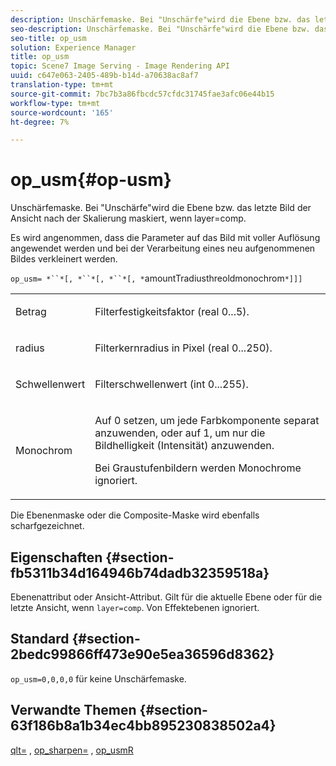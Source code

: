 ```yaml
---
description: Unschärfemaske. Bei "Unschärfe"wird die Ebene bzw. das letzte Bild der Ansicht nach der Skalierung maskiert, wenn layer=comp.
seo-description: Unschärfemaske. Bei "Unschärfe"wird die Ebene bzw. das letzte Bild der Ansicht nach der Skalierung maskiert, wenn layer=comp.
seo-title: op_usm
solution: Experience Manager
title: op_usm
topic: Scene7 Image Serving - Image Rendering API
uuid: c647e063-2405-489b-b14d-a70638ac8af7
translation-type: tm+mt
source-git-commit: 7bc7b3a86fbcdc57cfdc31745fae3afc06e44b15
workflow-type: tm+mt
source-wordcount: '165'
ht-degree: 7%

---
```



# op_usm{#op-usm}

Unschärfemaske. Bei &quot;Unschärfe&quot;wird die Ebene bzw. das letzte Bild der Ansicht nach der Skalierung maskiert, wenn layer=comp.

Es wird angenommen, dass die Parameter auf das Bild mit voller Auflösung angewendet werden und bei der Verarbeitung eines neu aufgenommenen Bildes verkleinert werden.

`op_usm= *``*[, *``*[, *``*[, *`amountTradiusthreoldmonochrom`*]]]`

<table id="simpletable_0697E3BCB45F41C494D93A6017ADD2BF"> 
 <tr class="strow"> 
  <td class="stentry"> <p><span class="codeph"><span class="varname"> Betrag</span></span> </p></td> 
  <td class="stentry"> <p>Filterfestigkeitsfaktor (real 0...5). </p></td> 
 </tr> 
 <tr class="strow"> 
  <td class="stentry"> <p><span class="codeph"><span class="varname"> radius</span></span> </p></td> 
  <td class="stentry"> <p>Filterkernradius in Pixel (real 0...250). </p></td> 
 </tr> 
 <tr class="strow"> 
  <td class="stentry"> <p><span class="codeph"><span class="varname"> Schwellenwert</span></span> </p></td> 
  <td class="stentry"> <p>Filterschwellenwert (int 0...255). </p></td> 
 </tr> 
 <tr class="strow"> 
  <td class="stentry"> <p><span class="codeph"><span class="varname"> Monochrom</span></span> </p></td> 
  <td class="stentry"> <p>Auf 0 setzen, um jede Farbkomponente separat anzuwenden, oder auf 1, um nur die Bildhelligkeit (Intensität) anzuwenden. </p> <p> <span class="codeph"><span class="varname"> Bei Graustufenbildern werden </span></span> Monochrome ignoriert. </p></td> 
 </tr> 
</table>

Die Ebenenmaske oder die Composite-Maske wird ebenfalls scharfgezeichnet.

## Eigenschaften {#section-fb5311b34d164946b74dadb32359518a}

Ebenenattribut oder Ansicht-Attribut. Gilt für die aktuelle Ebene oder für die letzte Ansicht, wenn `layer=comp`. Von Effektebenen ignoriert.

## Standard {#section-2bedc99866ff473e90e5ea36596d8362}

`op_usm=0,0,0,0` für keine Unschärfemaske.

## Verwandte Themen {#section-63f186b8a1b34ec4bb895230838502a4}

[qlt=](../../../../../is-api/http-ref/image-serving-api-ref/c-http-protocol-reference/c-command-reference/r-is-http-qlt.md#reference-f69ed0758c784b0385d979820546d352) ,  [op_sharpen=](../../../../../is-api/http-ref/image-serving-api-ref/c-http-protocol-reference/c-command-reference/r-op-sharpen.md#reference-c32573230c6140f883efdaa201ea8541) ,  [op_usmR](../../../../../is-api/http-ref/image-serving-api-ref/c-http-protocol-reference/c-command-reference/r-op-usmr.md#reference-c0168bc1e3a24370883670c09bcb0fef)
